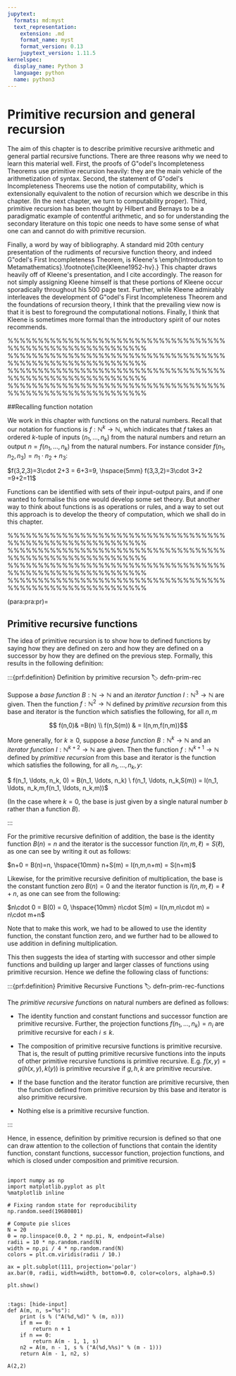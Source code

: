```yaml
---
jupytext:
  formats: md:myst
  text_representation:
    extension: .md
    format_name: myst
    format_version: 0.13
    jupytext_version: 1.11.5
kernelspec:
  display_name: Python 3
  language: python
  name: python3
---
```


# Primitive recursion and general recursion

The aim of this chapter is to describe primitive recursive arithmetic and general partial recursive functions. There are three reasons why we need to learn this material well. First, the proofs of G\"odel's Incompleteness Theorems use primitive recursion heavily: they are the main vehicle of the arithmetization of syntax. Second, the statement of G\"odel's Incompleteness Theorems use the notion of computability, which is extensionally equivalent to the notion of recursion which we describe in this chapter. (In the next chapter, we turn to computability proper). Third, primitive recursion has been thought by Hilbert and Bernays to be a paradigmatic example of contentful arithmetic, and so for understanding the secondary literature on this topic one needs to have some sense of what one can and cannot do with primitive recursion.

Finally, a word by way of bibliography. A standard mid 20th century presentation of the rudiments of recursive function theory, and indeed G\"odel's First Incompleteness Theorem, is Kleene's \emph{Introduction to Metamathematics}.\footnote{\cite{Kleene1952-hv}.} This chapter draws heavily off of Kleene's presentation, and I cite accordingly. The reason for not simply assigning Kleene himself is that these portions of Kleene occur sporadically throughout his 500 page text. Further, while Kleene admirably interleaves the development of G\"odel's First Incompleteness Theorem and the foundations of recursion theory, I think that the prevailing view now is that it is best to foreground the computational notions. Finally, I think that Kleene is sometimes more formal than the introductory spirit of our notes recommends.

%%%%%%%%%%%%%%%%%%%%%%%%%%%%%%%%%%%%%%%%%%%%%%%%%%%%%%%%%%%
%%%%%%%%%%%%%%%%%%%%%%%%%%%%%%%%%%%%%%%%%%%%%%%%%%%%%%%%%%%
%%%%%%%%%%%%%%%%%%%%%%%%%%%%%%%%%%%%%%%%%%%%%%%%%%%%%%%%%%%
%%%%%%%%%%%%%%%%%%%%%%%%%%%%%%%%%%%%%%%%%%%%%%%%%%%%%%%%%%%


##Recalling function notation

We work in this chapter with functions on the natural numbers. Recall that our notation for functions is $f:\mathbb{N}^k\rightarrow \mathbb{N}$, which indicates that $f$ takes an ordered $k$-tuple of inputs $(n_1, \ldots, n_k)$ from the natural numbers and return an output $n=f(n_1, \ldots, n_k)$ from the natural numbers. For instance consider $f(n_1, n_2,n_3)=n_1\cdot n_2+n_3$:

$f(3,2,3)=3\cdot 2+3 = 6+3=9, \hspace{5mm} f(3,3,2)=3\cdot 3+2 =9+2=11$

Functions can be identified with sets of their input-output pairs, and if one wanted to formalise this one would develop some set theory. But another way to think about functions is as operations or rules, and a way to set out this approach is to develop the theory of computation, which we shall do in this chapter.

%%%%%%%%%%%%%%%%%%%%%%%%%%%%%%%%%%%%%%%%%%%%%%%%%%%%%%%%%%%
%%%%%%%%%%%%%%%%%%%%%%%%%%%%%%%%%%%%%%%%%%%%%%%%%%%%%%%%%%%
%%%%%%%%%%%%%%%%%%%%%%%%%%%%%%%%%%%%%%%%%%%%%%%%%%%%%%%%%%%
%%%%%%%%%%%%%%%%%%%%%%%%%%%%%%%%%%%%%%%%%%%%%%%%%%%%%%%%%%%

(para:pra:pr)=
## Primitive recursive functions

The idea of primitive recursion is to show how to defined functions by saying how they are defined on zero and how they are defined on a successor by how they are defined on the previous step. Formally, this results in the following definition:


:::{prf:definition} Definition by primitive recursion
:label: defn-prim-rec

Suppose a *base function* $B:\mathbb{N}\rightarrow \mathbb{N}$ and an *iterator function* $I:\mathbb{N}^{3}\rightarrow \mathbb{N}$ are given. Then the function $f:\mathbb{N}^{2}\rightarrow \mathbb{N}$ defined by *primitive recursion* from this base and iterator is the function which satisfies the following, for all $n,m$

$$ f(n,0)& =B(n) \\ f(n,S(m)) & = I(n,m,f(n,m))$$

More generally, for $k\geq 0$, suppose a *base function* $B:\mathbb{N}^k\rightarrow \mathbb{N}$ and an *iterator function* $I:\mathbb{N}^{k+2}\rightarrow \mathbb{N}$ are given. Then the function $f:\mathbb{N}^{k+1}\rightarrow \mathbb{N}$ defined by *primitive recursion* from this base and iterator is the function which satisfies the following, for all $n_1, \ldots, n_k,y$:

$ f(n_1, \ldots, n_k, 0) = B(n_1, \ldots, n_k) \\ f(n_1, \ldots, n_k,S(m)) = I(n_1, \ldots, n_k,m,f(n_1, \ldots, n_k,m))$

(In the case where $k=0$, the base is just given by a single natural number $b$ rather than a function $B$).

:::

For the primitive recursive definition of addition, the base is the identity function $B(n)=n$ and the iterator is the successor function $I(n,m,\ell)=S(\ell)$, as one can see by writing it out as follows:

$n+0 = B(n)=n, \hspace{10mm} n+S(m) = I(n,m,n+m) = S(n+m)$

Likewise, for the primitive recursive definition of multiplication, the base is the constant function zero $B(n)=0$ and the iterator function is $I(n,m,\ell)=\ell+n$, as one can see from the following:

$n\cdot 0 = B(0) = 0, \hspace{10mm} n\cdot S(m) = I(n,m,n\cdot m) = n\cdot m+n$

Note that to make this work, we had to be allowed to use the identity function, the constant function zero, and we further had to be allowed to use addition in defining multiplication. 

This then suggests the idea of starting with successor and other simple functions and building up larger and larger classes of functions using primitive recursion. Hence we define the following class of functions:

:::{prf:definition} Primitive Recursive Functions
:label: defn-prim-rec-functions

The *primitive recursive functions* on natural numbers are defined as follows:

- The identity function and constant functions and successor function are primitive recursive. Further, the projection functions $f(n_1, \ldots, n_k)=n_i$ are primitive recursive for each $i\leq k$.

- The composition of primitive recursive functions is primitive recursive. That is, the result of putting primitive recursive functions into the inputs of other primitive recursive functions is primitive recursive. E.g. $f(x,y)=g(h(x,y), k(y))$ is primitive recursive if $g,h,k$ are primitive recursive.

- If the base function and the iterator function are primitive recursive, then the function defined from primitive recursion by this base and iterator is also primitive recursive.

- Nothing else is a primitive recursive function.

:::

Hence, in essence, definition by primitive recursion is defined so that one can draw attention to the collection of functions that contain the identity function, constant functions, successor function, projection functions, and which is closed under composition and primitive recursion.


##

```{code-cell} ipython3
import numpy as np
import matplotlib.pyplot as plt
%matplotlib inline

# Fixing random state for reproducibility
np.random.seed(19680801)

# Compute pie slices
N = 20
θ = np.linspace(0.0, 2 * np.pi, N, endpoint=False)
radii = 10 * np.random.rand(N)
width = np.pi / 4 * np.random.rand(N)
colors = plt.cm.viridis(radii / 10.)

ax = plt.subplot(111, projection='polar')
ax.bar(θ, radii, width=width, bottom=0.0, color=colors, alpha=0.5)

plt.show()
```

##

```{code-cell} ipython3
:tags: [hide-input]
def A(m, n, s="%s"):
    print (s % ("A(%d,%d)" % (m, n)))
    if m == 0:
        return n + 1
    if n == 0:
        return A(m - 1, 1, s)
    n2 = A(m, n - 1, s % ("A(%d,%%s)" % (m - 1)))
    return A(m - 1, n2, s)

A(2,2)
```